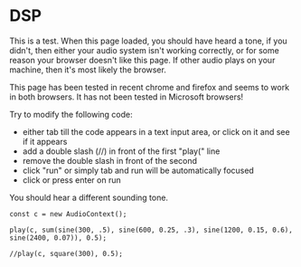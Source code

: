 # DSP

This is a test. When this page loaded, you should have heard a tone, if you didn't, then either your audio system isn't working correctly, or for some reason your browser doesn't like this page.  If other audio plays on your machine, then it's most likely the browser.

This page has been tested in recent chrome and firefox and seems to work in both browsers. It has not been tested in Microsoft browsers!


Try to modify the following code:

- either tab till the code appears in a text input area, or click on it and see if it appears
- add a double slash (//) in front of the first "play(" line
- remove the double slash in front of the second
- click "run" or simply tab and run will be automatically focused
- click or press enter on run

You should hear a different sounding tone.


```runJS
const c = new AudioContext();

play(c, sum(sine(300, .5), sine(600, 0.25, .3), sine(1200, 0.15, 0.6), sine(2400, 0.07)), 0.5);

//play(c, square(300), 0.5);

```
<script src="lib.js"></script>

<script src="make-runnable.js"></script>

